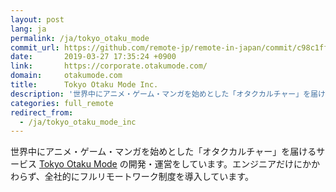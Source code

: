 ```yaml
---
layout: post
lang: ja
permalink: /ja/tokyo_otaku_mode
commit_url: https://github.com/remote-jp/remote-in-japan/commit/c98c1ff16793c1aeb8d8a7f70fe8d5f05862ff35
date:       2019-03-27 17:35:24 +0900
link:       https://corporate.otakumode.com/
domain:     otakumode.com
title:      Tokyo Otaku Mode Inc.
description: '世界中にアニメ・ゲーム・マンガを始めとした「オタクカルチャー」を届けるサービス Tokyo Otaku Mode の開発・運営をしています。エンジニアだけにかかわらず、全社的にフルリモートワーク制度を導入しています。'
categories: full_remote
redirect_from:
  - /ja/tokyo_otaku_mode_inc
---
```


<p>世界中にアニメ・ゲーム・マンガを始めとした「オタクカルチャー」を届けるサービス <a href="https://otakumode.com/">Tokyo Otaku Mode</a> の開発・運営をしています。エンジニアだけにかかわらず、全社的にフルリモートワーク制度を導入しています。</p>

